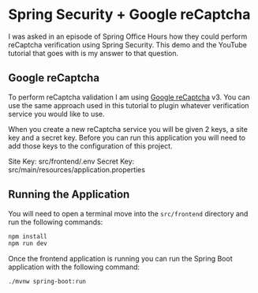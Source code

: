 # Spring Security + Google reCaptcha 

I was asked in an episode of Spring Office Hours how they could perform reCaptcha verification using Spring Security. This
demo and the YouTube tutorial that goes with is my answer to that question.

## Google reCaptcha

To perform reCaptcha validation I am using [Google reCaptcha](https://www.google.com/recaptcha/about/) v3. You can use
the same approach used in this tutorial to plugin whatever verification service you would like to use. 

When you create a new reCaptcha service you will be given 2 keys, a site key and a secret key. Before you can run this
application you will need to add those keys to the configuration of this project. 

Site Key: src/frontend/.env
Secret Key: src/main/resources/application.properties

## Running the Application

You will need to open a terminal move into the `src/frontend` directory and run the following commands: 

```bash
npm install
npm run dev
```

Once the frontend application is running you can run the Spring Boot application with the following command: 

```bash
./mvnw spring-boot:run
```